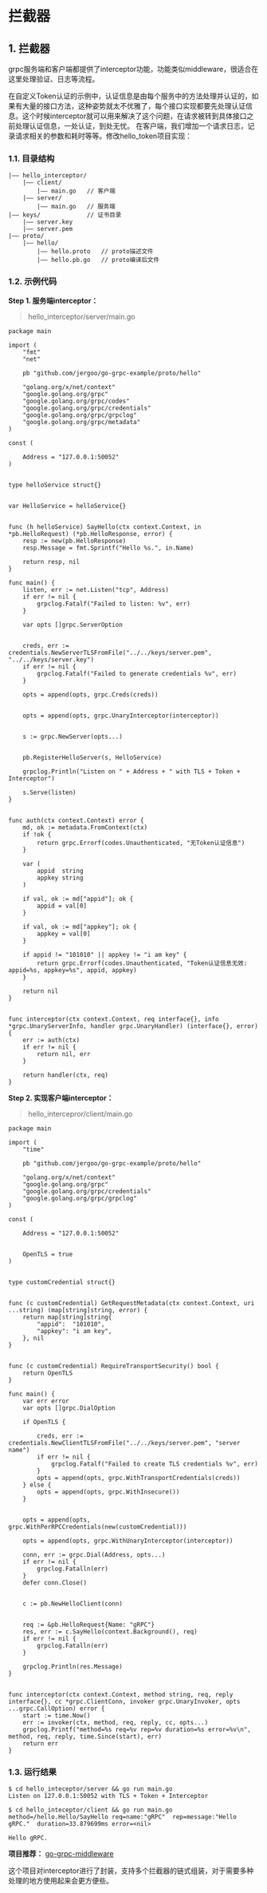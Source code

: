 # 拦截器

## 1. 拦截器 <a id="&#x62E6;&#x622A;&#x5668;"></a>

grpc服务端和客户端都提供了interceptor功能，功能类似middleware，很适合在这里处理验证、日志等流程。

在自定义Token认证的示例中，认证信息是由每个服务中的方法处理并认证的，如果有大量的接口方法，这种姿势就太不优雅了，每个接口实现都要先处理认证信息。这个时候interceptor就可以用来解决了这个问题，在请求被转到具体接口之前处理认证信息，一处认证，到处无忧。 在客户端，我们增加一个请求日志，记录请求相关的参数和耗时等等。修改hello\_token项目实现：

### 1.1. 目录结构 <a id="&#x76EE;&#x5F55;&#x7ED3;&#x6784;"></a>

```text
|—— hello_interceptor/
    |—— client/
        |—— main.go   // 客户端
    |—— server/
        |—— main.go   // 服务端
|—— keys/             // 证书目录
    |—— server.key
    |—— server.pem
|—— proto/
    |—— hello/
        |—— hello.proto   // proto描述文件
        |—— hello.pb.go   // proto编译后文件
```

### 1.2. 示例代码 <a id="&#x793A;&#x4F8B;&#x4EE3;&#x7801;"></a>

**Step 1. 服务端interceptor：**

> hello\_interceptor/server/main.go

```text
package main

import (
    "fmt"
    "net"

    pb "github.com/jergoo/go-grpc-example/proto/hello"

    "golang.org/x/net/context"
    "google.golang.org/grpc"
    "google.golang.org/grpc/codes"       
    "google.golang.org/grpc/credentials" 
    "google.golang.org/grpc/grpclog"
    "google.golang.org/grpc/metadata" 
)

const (
    
    Address = "127.0.0.1:50052"
)


type helloService struct{}


var HelloService = helloService{}


func (h helloService) SayHello(ctx context.Context, in *pb.HelloRequest) (*pb.HelloResponse, error) {
    resp := new(pb.HelloResponse)
    resp.Message = fmt.Sprintf("Hello %s.", in.Name)

    return resp, nil
}

func main() {
    listen, err := net.Listen("tcp", Address)
    if err != nil {
        grpclog.Fatalf("Failed to listen: %v", err)
    }

    var opts []grpc.ServerOption

    
    creds, err := credentials.NewServerTLSFromFile("../../keys/server.pem", "../../keys/server.key")
    if err != nil {
        grpclog.Fatalf("Failed to generate credentials %v", err)
    }

    opts = append(opts, grpc.Creds(creds))

    
    opts = append(opts, grpc.UnaryInterceptor(interceptor))

    
    s := grpc.NewServer(opts...)

    
    pb.RegisterHelloServer(s, HelloService)

    grpclog.Println("Listen on " + Address + " with TLS + Token + Interceptor")

    s.Serve(listen)
}


func auth(ctx context.Context) error {
    md, ok := metadata.FromContext(ctx)
    if !ok {
        return grpc.Errorf(codes.Unauthenticated, "无Token认证信息")
    }

    var (
        appid  string
        appkey string
    )

    if val, ok := md["appid"]; ok {
        appid = val[0]
    }

    if val, ok := md["appkey"]; ok {
        appkey = val[0]
    }

    if appid != "101010" || appkey != "i am key" {
        return grpc.Errorf(codes.Unauthenticated, "Token认证信息无效: appid=%s, appkey=%s", appid, appkey)
    }

    return nil
}


func interceptor(ctx context.Context, req interface{}, info *grpc.UnaryServerInfo, handler grpc.UnaryHandler) (interface{}, error) {
    err := auth(ctx)
    if err != nil {
        return nil, err
    }
    
    return handler(ctx, req)
}
```

**Step 2. 实现客户端interceptor：**

> hello\_intercepror/client/main.go

```text
package main

import (
    "time"

    pb "github.com/jergoo/go-grpc-example/proto/hello" 

    "golang.org/x/net/context"
    "google.golang.org/grpc"
    "google.golang.org/grpc/credentials" 
    "google.golang.org/grpc/grpclog"
)

const (
    
    Address = "127.0.0.1:50052"

    
    OpenTLS = true
)


type customCredential struct{}


func (c customCredential) GetRequestMetadata(ctx context.Context, uri ...string) (map[string]string, error) {
    return map[string]string{
        "appid":  "101010",
        "appkey": "i am key",
    }, nil
}


func (c customCredential) RequireTransportSecurity() bool {
    return OpenTLS
}

func main() {
    var err error
    var opts []grpc.DialOption

    if OpenTLS {
        
        creds, err := credentials.NewClientTLSFromFile("../../keys/server.pem", "server name")
        if err != nil {
            grpclog.Fatalf("Failed to create TLS credentials %v", err)
        }
        opts = append(opts, grpc.WithTransportCredentials(creds))
    } else {
        opts = append(opts, grpc.WithInsecure())
    }

    
    opts = append(opts, grpc.WithPerRPCCredentials(new(customCredential)))
    
    opts = append(opts, grpc.WithUnaryInterceptor(interceptor))

    conn, err := grpc.Dial(Address, opts...)
    if err != nil {
        grpclog.Fatalln(err)
    }
    defer conn.Close()

    
    c := pb.NewHelloClient(conn)

    
    req := &pb.HelloRequest{Name: "gRPC"}
    res, err := c.SayHello(context.Background(), req)
    if err != nil {
        grpclog.Fatalln(err)
    }

    grpclog.Println(res.Message)
}


func interceptor(ctx context.Context, method string, req, reply interface{}, cc *grpc.ClientConn, invoker grpc.UnaryInvoker, opts ...grpc.CallOption) error {
    start := time.Now()
    err := invoker(ctx, method, req, reply, cc, opts...)
    grpclog.Printf("method=%s req=%v rep=%v duration=%s error=%v\n", method, req, reply, time.Since(start), err)
    return err
}
```

### 1.3. 运行结果 <a id="&#x8FD0;&#x884C;&#x7ED3;&#x679C;"></a>

```text
$ cd hello_inteceptor/server && go run main.go
Listen on 127.0.0.1:50052 with TLS + Token + Interceptor
```

```text
$ cd hello_inteceptor/client && go run main.go
method=/hello.Hello/SayHello req=name:"gRPC"  rep=message:"Hello gRPC."  duration=33.879699ms error=<nil>

Hello gRPC.
```

**项目推荐：** [go-grpc-middleware](https://github.com/grpc-ecosystem/go-grpc-middleware)

这个项目对interceptor进行了封装，支持多个拦截器的链式组装，对于需要多种处理的地方使用起来会更方便些。

